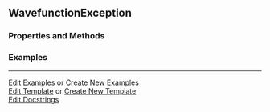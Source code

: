 ## <a id="Psience.Wavefun.Wavefunctions.WavefunctionException">WavefunctionException</a>


### Properties and Methods


### Examples




___

[Edit Examples](https://github.com/McCoyGroup/Psience/edit/edit/ci/examples/ci/docs/Psience/Wavefun/Wavefunctions/WavefunctionException.md) or 
[Create New Examples](https://github.com/McCoyGroup/Psience/new/edit/?filename=ci/examples/ci/docs/Psience/Wavefun/Wavefunctions/WavefunctionException.md) <br/>
[Edit Template](https://github.com/McCoyGroup/Psience/edit/edit/ci/docs/ci/docs/Psience/Wavefun/Wavefunctions/WavefunctionException.md) or 
[Create New Template](https://github.com/McCoyGroup/Psience/new/edit/?filename=ci/docs/templates/ci/docs/Psience/Wavefun/Wavefunctions/WavefunctionException.md) <br/>
[Edit Docstrings](https://github.com/McCoyGroup/Psience/edit/edit/Psience/Wavefun/Wavefunctions.py?message=Update%20Docs)